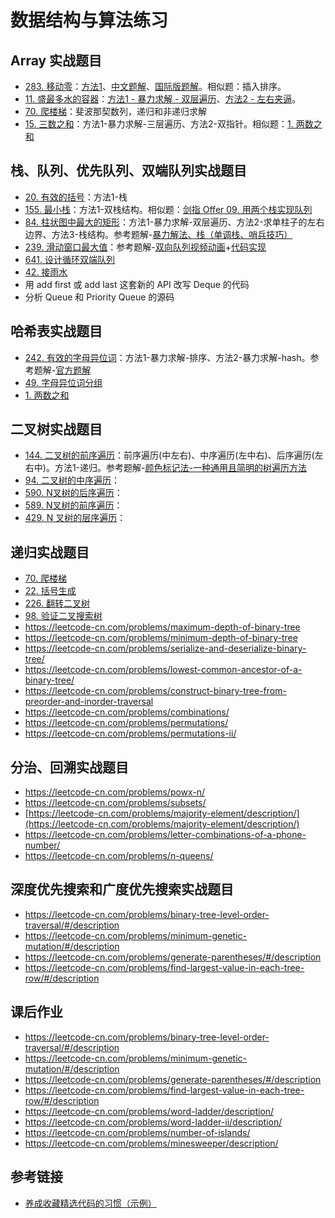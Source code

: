 # 数据结构与算法练习

## Array 实战题目

- [283. 移动零](<https://leetcode-cn.com/problems/move-zeroes/>)：[方法1](<https://leetcode-cn.com/submissions/detail/131299376/>)、[中文题解](https://leetcode-cn.com/problems/move-zeroes/solution/yi-dong-ling-by-leetcode-solution/)、[国际版题解](https://leetcode.com/problems/move-zeroes/solution/yi-dong-ling-by-leetcode-solution/)。相似题：插入排序。
- [11. 盛最多水的容器](<https://leetcode-cn.com/problems/container-with-most-water/>)：[方法1 - 暴力求解 - 双层遍历](<https://leetcode-cn.com/problems/container-with-most-water/submissions/>)、[方法2 - 左右夹逼](<>)。
- [70. 爬楼梯](https://leetcode-cn.com/problems/climbing-stairs/)：斐波那契数列，递归和非递归求解
- [15. 三数之和](https://leetcode-cn.com/problems/3sum/)：方法1-暴力求解-三层遍历、方法2-双指针。相似题：[1. 两数之和](https://leetcode-cn.com/problems/two-sum/)

## 栈、队列、优先队列、双端队列实战题目

- [20. 有效的括号](https://leetcode-cn.com/problems/valid-parentheses/)：方法1-栈
- [155. 最小栈](https://leetcode-cn.com/problems/min-stack/)：方法1-双栈结构。相似题：[剑指 Offer 09. 用两个栈实现队列](https://leetcode-cn.com/problems/yong-liang-ge-zhan-shi-xian-dui-lie-lcof/)
- [84. 柱状图中最大的矩形](https://leetcode-cn.com/problems/largest-rectangle-in-histogram/)：方法1-暴力求解-双层遍历、方法2-求单柱子的左右边界、方法3-栈结构。参考题解-[暴力解法、栈（单调栈、哨兵技巧）](https://leetcode-cn.com/problems/largest-rectangle-in-histogram/solution/bao-li-jie-fa-zhan-by-liweiwei1419/)
- [239. 滑动窗口最大值](https://leetcode-cn.com/problems/sliding-window-maximum/)：参考题解-[双向队列视频动画](https://leetcode-cn.com/problems/sliding-window-maximum/solution/shi-pin-jie-xi-shuang-duan-dui-lie-hua-dong-chuang/)+[代码实现](https://leetcode-cn.com/problems/sliding-window-maximum/solution/shuang-xiang-dui-lie-jie-jue-hua-dong-chuang-kou-2/)
- [641. 设计循环双端队列](https://leetcode-cn.com/problems/design-circular-deque/)
- [42. 接雨水](https://leetcode-cn.com/problems/trapping-rain-water/)
- 用 add first 或 add last 这套新的 API 改写 Deque 的代码
- 分析 Queue 和 Priority Queue 的源码

## 哈希表实战题目

- [242. 有效的字母异位词](https://leetcode-cn.com/problems/valid-anagram/)：方法1-暴力求解-排序、方法2-暴力求解-hash。参考题解-[官方题解](https://leetcode-cn.com/problems/valid-anagram/solution/you-xiao-de-zi-mu-yi-wei-ci-by-leetcode-solution/)
- [49. 字母异位词分组](https://leetcode-cn.com/problems/group-anagrams/)
- [1. 两数之和](https://leetcode-cn.com/problems/two-sum/)

## 二叉树实战题目

- [144. 二叉树的前序遍历](https://leetcode-cn.com/problems/binary-tree-preorder-traversal/)：前序遍历(中左右)、中序遍历(左中右)、后序遍历(左右中)。方法1-递归。参考题解-[颜色标记法-一种通用且简明的树遍历方法](https://leetcode-cn.com/problems/binary-tree-inorder-traversal/solution/yan-se-biao-ji-fa-yi-chong-tong-yong-qie-jian-ming/)
- [94. 二叉树的中序遍历](https://leetcode-cn.com/problems/binary-tree-inorder-traversal/)：
- [590. N叉树的后序遍历](https://leetcode-cn.com/problems/n-ary-tree-postorder-traversal/)：
- [589. N叉树的前序遍历](https://leetcode-cn.com/problems/n-ary-tree-preorder-traversal/)：
- [429. N 叉树的层序遍历](https://leetcode-cn.com/problems/n-ary-tree-level-order-traversal/)：

## 递归实战题目

- [70. 爬楼梯](https://leetcode-cn.com/problems/climbing-stairs/)
- [22. 括号生成](https://leetcode-cn.com/problems/generate-parentheses/)
- [226. 翻转二叉树](https://leetcode-cn.com/problems/invert-binary-tree/)
- [98. 验证二叉搜索树](https://leetcode-cn.com/problems/validate-binary-search-tree/)
- https://leetcode-cn.com/problems/maximum-depth-of-binary-tree
- https://leetcode-cn.com/problems/minimum-depth-of-binary-tree
- https://leetcode-cn.com/problems/serialize-and-deserialize-binary-tree/
- https://leetcode-cn.com/problems/lowest-common-ancestor-of-a-binary-tree/
- https://leetcode-cn.com/problems/construct-binary-tree-from-preorder-and-inorder-traversal
- https://leetcode-cn.com/problems/combinations/
- https://leetcode-cn.com/problems/permutations/
- https://leetcode-cn.com/problems/permutations-ii/

## 分治、回溯实战题目

- https://leetcode-cn.com/problems/powx-n/
- https://leetcode-cn.com/problems/subsets/
- [https://leetcode-cn.com/problems/majority-element/description/](https://leetcode-cn.com/problems/majority-element/description/)
- https://leetcode-cn.com/problems/letter-combinations-of-a-phone-number/
- https://leetcode-cn.com/problems/n-queens/

## 深度优先搜索和广度优先搜索实战题目

- https://leetcode-cn.com/problems/binary-tree-level-order-traversal/#/description
- https://leetcode-cn.com/problems/minimum-genetic-mutation/#/description
- https://leetcode-cn.com/problems/generate-parentheses/#/description
- https://leetcode-cn.com/problems/find-largest-value-in-each-tree-row/#/description

## 课后作业

- https://leetcode-cn.com/problems/binary-tree-level-order-traversal/#/description
- https://leetcode-cn.com/problems/minimum-genetic-mutation/#/description
- https://leetcode-cn.com/problems/generate-parentheses/#/description
- https://leetcode-cn.com/problems/find-largest-value-in-each-tree-row/#/description
- https://leetcode-cn.com/problems/word-ladder/description/
- https://leetcode-cn.com/problems/word-ladder-ii/description/
- https://leetcode-cn.com/problems/number-of-islands/
- https://leetcode-cn.com/problems/minesweeper/description/

## 参考链接

- [养成收藏精选代码的习惯（示例）](http://shimo.im/docs/R6g9WJV89QkHrDhr)

